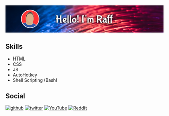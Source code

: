 <link rel="stylesheet" href="https://cdnjs.cloudflare.com/ajax/libs/font-awesome/4.7.0/css/font-awesome.min.css">

<img src="https://github.com/ha7ak3/ha7ak3/blob/master/gh_banner.png?raw=true" />

## Skills

- HTML
- CSS
- JS
- AutoHotkey
- Shell Scripting (Bash)

## Social
[<img src='https://cdn.jsdelivr.net/npm/simple-icons@3.0.1/icons/github.svg' alt='github' height='40'>](https://github.com/ha7ak3)  [<img src='https://cdn.jsdelivr.net/npm/simple-icons@3.0.1/icons/twitter.svg' alt='twitter' height='40'>](https://twitter.com/RaffRodriiguez)  [<img src='https://cdn.jsdelivr.net/npm/simple-icons@3.0.1/icons/youtube.svg' alt='YouTube' height='40'>](https://www.youtube.com/channel/UCp3rwnkfyuG4xk54YB_dkYQ)  [<img src='https://cdn.jsdelivr.net/npm/simple-icons@3.0.1/icons/reddit.svg' alt='Reddit' height='40'>](https://www.reddit.com/user/ha7ak3)

<a href="https://www.reddit.com/user/ha7ak3" class="fa fa-reddit"></a>
